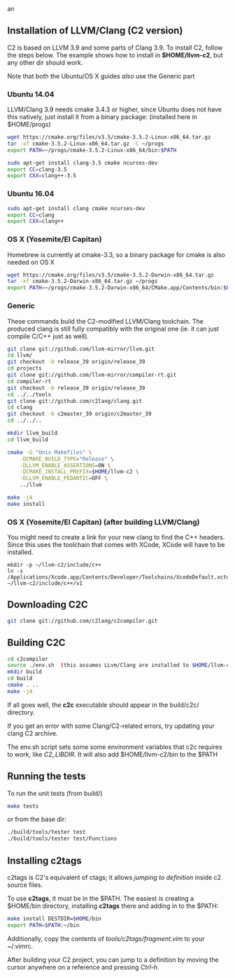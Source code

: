 an
## Installation of LLVM/Clang (C2 version)
C2 is based on LLVM 3.9 and some parts of Clang 3.9.
To install C2, follow the steps below. The example shows
how to install in **$HOME/llvm-c2**, but any other dir should work.

Note that both the Ubuntu/OS X guides *also* use the Generic part

### Ubuntu 14.04
LLVM/Clang 3.9 needs cmake 3.4.3 or higher, since Ubuntu does not have
this natively, just install it from a binary package:
(installed here in $HOME/progs)
```bash
wget https://cmake.org/files/v3.5/cmake-3.5.2-Linux-x86_64.tar.gz
tar -xf cmake-3.5.2-Linux-x86_64.tar.gz -C ~/progs
export PATH=~/progs/cmake-3.5.2-Linux-x86_64/bin:$PATH

sudo apt-get install clang-3.5 cmake ncurses-dev
export CC=clang-3.5
export CXX=clang++-3.5
```

### Ubuntu 16.04
```bash
sudo apt-get install clang cmake ncurses-dev
export CC=clang
export CXX=clang++
```

### OS X (Yosemite/El Capitan)
Homebrew is currently at cmake-3.3, so a binary package for cmake is also needed on OS X
```bash
wget https://cmake.org/files/v3.5/cmake-3.5.2-Darwin-x86_64.tar.gz
tar -xf cmake-3.5.2-Darwin-x86_64.tar.gz ~/progs
export PATH=~/progs/cmake-3.5.2-Darwin-x86_64/CMake.app/Contents/bin:$PATH
```

### Generic
These commands build the C2-modified LLVM/Clang toolchain. The produced clang is still
fully compatibly with the original one (ie. it can just compile C/C++ just as well).

```bash
git clone git://github.com/llvm-mirror/llvm.git
cd llvm/
git checkout -b release_39 origin/release_39
cd projects
git clone git://github.com/llvm-mirror/compiler-rt.git
cd compiler-rt
git checkout -b release_39 origin/release_39
cd ../../tools
git clone git://github.com/c2lang/clang.git
cd clang
git checkout -b c2master_39 origin/c2master_39
cd ../../..

mkdir llvm_build
cd llvm_build

cmake -G "Unix Makefiles" \
    -DCMAKE_BUILD_TYPE="Release" \
    -DLLVM_ENABLE_ASSERTIONS=ON \
    -DCMAKE_INSTALL_PREFIX=$HOME/llvm-c2 \
    -DLLVM_ENABLE_PEDANTIC=OFF \
    ../llvm

make -j4
make install
```

### OS X (Yosemite/El Capitan) (after building LLVM/Clang)
You might need to create a link for your new clang to find the C++ headers.
Since this uses the toolchain that comes with XCode, XCode will have to be installed.
```
mkdir -p ~/llvm-c2/include/c++
ln -s /Applications/Xcode.app/Contents/Developer/Toolchains/XcodeDefault.xctoolchain/usr/include/c++/v1 ~/llvm-c2/include/c++/v1
```

## Downloading C2C
```bash
git clone git://github.com/c2lang/c2compiler.git
```

## Building C2C
```bash
cd c2compiler
source ./env.sh  (this assumes LLvm/Clang are installed to $HOME/llvm-c2)
mkdir build
cd build
cmake . ..
make -j4
```
If all goes well, the **c2c** executable should appear in the build/c2c/ directory.

If you get an error with some Clang/C2-related errors, try updating your clang C2 archive.

The env.sh script sets some some environment variables that c2c requires to work,
like *C2_LIBDIR*. It will also add $HOME/llvm-c2/bin to the $PATH


## Running the tests
To run the unit tests (from build/)
```bash
make tests
```

or from the base dir:
```bash
./build/tools/tester test
./build/tools/tester test/Functions
```

## Installing c2tags
c2tags is C2's equivalent of ctags; it allows *jumping to definition* inside c2 source files.

To use **c2tags**, it must be in the $PATH. The easiest is creating a $HOME/bin directory,
installing **c2tags** there and adding in to the $PATH:
```bash
make install DESTDIR=$HOME/bin
export PATH=$PATH:~/bin
```

Additionally, copy the contents of *tools/c2tags/fragment.vim* to your ~/.vimrc.

After building your C2 project, you can jump to a definition by moving the cursor anywhere
on a reference and pressing *Ctrl-h*.

